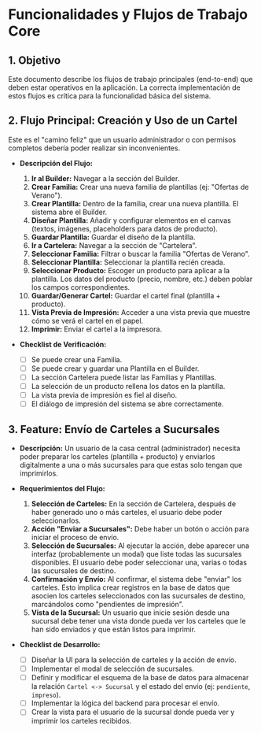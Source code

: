# Funcionalidades y Flujos de Trabajo Core

## 1. Objetivo

Este documento describe los flujos de trabajo principales (end-to-end) que deben estar operativos en la aplicación. La correcta implementación de estos flujos es crítica para la funcionalidad básica del sistema.

## 2. Flujo Principal: Creación y Uso de un Cartel

Este es el "camino feliz" que un usuario administrador o con permisos completos debería poder realizar sin inconvenientes.

-   **Descripción del Flujo:**
    1.  **Ir al Builder:** Navegar a la sección del Builder.
    2.  **Crear Familia:** Crear una nueva familia de plantillas (ej: "Ofertas de Verano").
    3.  **Crear Plantilla:** Dentro de la familia, crear una nueva plantilla. El sistema abre el Builder.
    4.  **Diseñar Plantilla:** Añadir y configurar elementos en el canvas (textos, imágenes, placeholders para datos de producto).
    5.  **Guardar Plantilla:** Guardar el diseño de la plantilla.
    6.  **Ir a Cartelera:** Navegar a la sección de "Cartelera".
    7.  **Seleccionar Familia:** Filtrar o buscar la familia "Ofertas de Verano".
    8.  **Seleccionar Plantilla:** Seleccionar la plantilla recién creada.
    9.  **Seleccionar Producto:** Escoger un producto para aplicar a la plantilla. Los datos del producto (precio, nombre, etc.) deben poblar los campos correspondientes.
    10. **Guardar/Generar Cartel:** Guardar el cartel final (plantilla + producto).
    11. **Vista Previa de Impresión:** Acceder a una vista previa que muestre cómo se verá el cartel en el papel.
    12. **Imprimir:** Enviar el cartel a la impresora.

-   **Checklist de Verificación:**
    -   [ ] Se puede crear una Familia.
    -   [ ] Se puede crear y guardar una Plantilla en el Builder.
    -   [ ] La sección Cartelera puede listar las Familias y Plantillas.
    -   [ ] La selección de un producto rellena los datos en la plantilla.
    -   [ ] La vista previa de impresión es fiel al diseño.
    -   [ ] El diálogo de impresión del sistema se abre correctamente.

## 3. Feature: Envío de Carteles a Sucursales

-   **Descripción:** Un usuario de la casa central (administrador) necesita poder preparar los carteles (plantilla + producto) y enviarlos digitalmente a una o más sucursales para que estas solo tengan que imprimirlos.
-   **Requerimientos del Flujo:**
    1.  **Selección de Carteles:** En la sección de Cartelera, después de haber generado uno o más carteles, el usuario debe poder seleccionarlos.
    2.  **Acción "Enviar a Sucursales":** Debe haber un botón o acción para iniciar el proceso de envío.
    3.  **Selección de Sucursales:** Al ejecutar la acción, debe aparecer una interfaz (probablemente un modal) que liste todas las sucursales disponibles. El usuario debe poder seleccionar una, varias o todas las sucursales de destino.
    4.  **Confirmación y Envío:** Al confirmar, el sistema debe "enviar" los carteles. Esto implica crear registros en la base de datos que asocien los carteles seleccionados con las sucursales de destino, marcándolos como "pendientes de impresión".
    5.  **Vista de la Sucursal:** Un usuario que inicie sesión desde una sucursal debe tener una vista donde pueda ver los carteles que le han sido enviados y que están listos para imprimir.

-   **Checklist de Desarrollo:**
    -   [ ] Diseñar la UI para la selección de carteles y la acción de envío.
    -   [ ] Implementar el modal de selección de sucursales.
    -   [ ] Definir y modificar el esquema de la base de datos para almacenar la relación `Cartel <-> Sucursal` y el estado del envío (ej: `pendiente`, `impreso`).
    -   [ ] Implementar la lógica del backend para procesar el envío.
    -   [ ] Crear la vista para el usuario de la sucursal donde pueda ver y imprimir los carteles recibidos. 